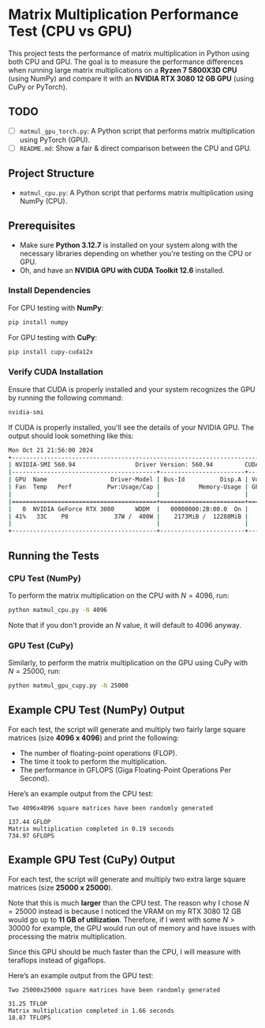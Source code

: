 # Matrix Multiplication Performance Test (CPU vs GPU)

This project tests the performance of matrix multiplication in Python using both CPU and GPU. The goal is to measure the performance differences when running large matrix multiplications on a **Ryzen 7 5800X3D CPU** (using NumPy) and compare it with an **NVIDIA RTX 3080 12 GB GPU** (using CuPy or PyTorch).

## TODO
- [ ] `matmul_gpu_torch.py`: A Python script that performs matrix multiplication using PyTorch (GPU).
- [ ] `README.md`: Show a fair & direct comparison between the CPU and GPU.

## Project Structure

- `matmul_cpu.py`: A Python script that performs matrix multiplication using NumPy (CPU).

## Prerequisites

- Make sure **Python 3.12.7** is installed on your system along with the necessary libraries depending on whether you're testing on the CPU or GPU.
- Oh, and have an **NVIDIA GPU with CUDA Toolkit 12.6** installed.

### Install Dependencies

For CPU testing with **NumPy**:
```bash
pip install numpy
```

For GPU testing with **CuPy**:
```bash
pip install cupy-cuda12x
```

### Verify CUDA Installation

Ensure that CUDA is properly installed and your system recognizes the GPU by running the following command:
```bash
nvidia-smi
```

If CUDA is properly installed, you'll see the details of your NVIDIA GPU. The output should look something like this:
```bash
Mon Oct 21 21:56:00 2024
+-----------------------------------------------------------------------------------------+
| NVIDIA-SMI 560.94                 Driver Version: 560.94         CUDA Version: 12.6     |
|-----------------------------------------+------------------------+----------------------+
| GPU  Name                  Driver-Model | Bus-Id          Disp.A | Volatile Uncorr. ECC |
| Fan  Temp   Perf          Pwr:Usage/Cap |           Memory-Usage | GPU-Util  Compute M. |
|                                         |                        |               MIG M. |
|=========================================+========================+======================|
|   0  NVIDIA GeForce RTX 3080      WDDM  |   00000000:2B:00.0  On |                  N/A |
| 41%   33C    P8             37W /  400W |    2173MiB /  12288MiB |      6%      Default |
|                                         |                        |                  N/A |
+-----------------------------------------+------------------------+----------------------+
```

## Running the Tests

### CPU Test (NumPy)
To perform the matrix multiplication on the CPU with $N = 4096$, run:
```bash
python matmul_cpu.py -N 4096
```

Note that if you don't provide an $N$ value, it will default to 4096 anyway.

### GPU Test (CuPy)
Similarly, to perform the matrix multiplication on the GPU using CuPy with $N = 25000$, run:
```bash
python matmul_gpu_cupy.py -N 25000
```

## Example CPU Test (NumPy) Output

For each test, the script will generate and multiply two fairly large square matrices (size **4096 x 4096**) and print the following:
- The number of floating-point operations (FLOP).
- The time it took to perform the multiplication.
- The performance in GFLOPS (Giga Floating-Point Operations Per Second).

Here’s an example output from the CPU test:
```
Two 4096x4096 square matrices have been randomly generated

137.44 GFLOP
Matrix multiplication completed in 0.19 seconds
734.97 GFLOPS
```

## Example GPU Test (CuPy) Output

For each test, the script will generate and multiply two extra large square matrices (size **25000 x 25000**). 

Note that this is much **larger** than the CPU test. The reason why I chose $N = 25000$ instead is because I noticed the VRAM on my RTX 3080 12 GB would go up to **11 GB of utilization**. Therefore, if I went with some $N > 30000$ for example, the GPU would run out of memory and have issues with processing the matrix multiplication.

Since this GPU should be much faster than the CPU, I will measure with teraflops instead of gigaflops.

Here’s an example output from the GPU test:
```
Two 25000x25000 square matrices have been randomly generated

31.25 TFLOP
Matrix multiplication completed in 1.66 seconds
18.87 TFLOPS
```